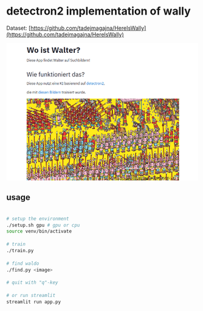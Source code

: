 # detectron2 implementation of wally

Dataset: [https://github.com/tadejmagajna/HereIsWally](https://github.com/tadejmagajna/HereIsWally)

![Preview](preview.png)

## usage
```bash

# setup the environment
./setup.sh gpu # gpu or cpu
source venv/bin/activate

# train
./train.py

# find waldo
./find.py <image>

# quit with "q"-key

# or run streamlit
streamlit run app.py
```

